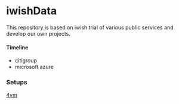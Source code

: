 # iwishData

This repository is based on iwish trial of various public services and develop our own projects.  

#### Timeline  
- citigroup
- microsoft azure

### Setups
[4vm](https://github.com/WillaFan/iwishData/tree/main/Clusters)  
